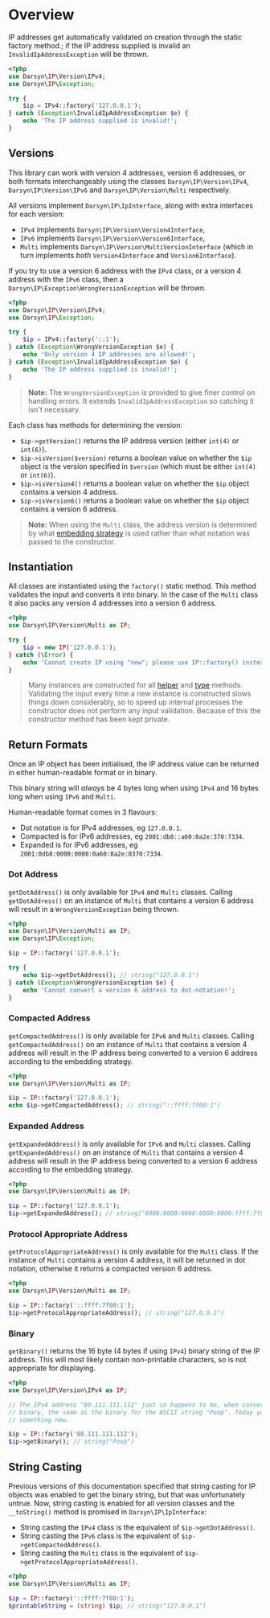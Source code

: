 # Overview

IP addresses get automatically validated on creation through the static factory
method.; if the IP address supplied is invalid an `InvalidIpAddressException`
will be thrown.

```php
<?php
use Darsyn\IP\Version\IPv4;
use Darsyn\IP\Exception;

try {
    $ip = IPv4::factory('127.0.0.1');
} catch (Exception\InvalidIpAddressException $e) {
    echo 'The IP address supplied is invalid!';
}
```

## Versions

This library can work with version 4 addresses, version 6 addresses, or both
formats interchangeably using the classes `Darsyn\IP\Version\IPv4`,
`Darsyn\IP\Version\IPv6` and `Darsyn\IP\Version\Multi` respectively.

All versions implement `Darsyn\IP\IpInterface`, along with extra interfaces for
each version:

- `IPv4` implements `Darsyn\IP\Version\Version4Interface`,
- `IPv6` implements `Darsyn\IP\Version\Version6Interface`,
- `Multi` implements `Darsyn\IP\Version\MultiVersionInterface`
  (which in turn implements *both* `Version4Interface` and `Version6Interface`).

If you try to use a version 6 address with the `IPv4` class, or a version 4
address with the `IPv6` class, then a `Darsyn\IP\Exception\WrongVersionException`
will be thrown.

```php
<?php
use Darsyn\IP\Version\IPv4;
use Darsyn\IP\Exception;

try {
    $ip = IPv4::factory('::1');
} catch (Exception\WrongVersionException $e) {
    echo 'Only version 4 IP addresses are allowed!';
} catch (Exception\InvalidIpAddressException $e) {
    echo 'The IP address supplied is invalid!';
}
```

> **Note:** The `WrongVersionException` is provided to give finer control on
> handling errors. It extends `InvalidIpAddressException` so catching it isn't
> necessary.

Each class has methods for determining the version:

- `$ip->getVersion()` returns the IP address version (either `int(4)` or
  `int(6)`). 
- `$ip->isVersion($version)` returns a boolean value on whether the `$ip` object
  is the version specified in `$version` (which must be either `int(4)` or
  `int(6)`).
- `$ip->isVersion4()` returns a boolean value on whether the `$ip` object
  contains a version 4 address.
- `$ip->isVersion6()` returns a boolean value on whether the `$ip` object
  contains a version 6 address.

> **Note:** When using the `Multi` class, the address version is determined by
> what [embedding strategy](./05-strategies.md) is used rather than what
> notation was passed to the constructor.

## Instantiation

All classes are instantiated using the `factory()` static method. This method
validates the input and converts it into binary. In the case of the `Multi`
class it also packs any version 4 addresses into a version 6 address.

```php
<?php
use Darsyn\IP\Version\Multi as IP;

try {
    $ip = new IP('127.0.0.1');
} catch (\Error) {
    echo 'Cannot create IP using "new"; please use IP::factory() instead.';
}
```

> Many instances are constructed for all [helper](./04-helpers.md) and
> [type](./07-types.md) methods. Validating the input every time a new instance
> is constructed slows things down considerably, so to speed up internal
> processes the constructor does not perform any input validation. Because of
> this the constructor method has been kept private.

## Return Formats

Once an IP object has been initialised, the IP address value can be returned in
either human-readable format or in binary.

This binary string will *always* be 4 bytes long when using `IPv4` and 16 bytes
long when using `IPv6` and `Multi`.

Human-readable format comes in 3 flavours:

- Dot notation is for IPv4 addresses, eg `127.0.0.1`.
- Compacted is for IPv6 addresses, eg `2001:db8::a60:8a2e:370:7334`.
- Expanded is for IPv6 addresses, eg `2001:0db8:0000:0000:0a60:8a2e:0370:7334`.

### Dot Address

`getDotAddress()` is only available for `IPv4` and `Multi` classes. Calling
`getDotAddress()` on an instance of `Multi` that contains a version 6 address
will result in a `WrongVersionException` being thrown.

```php
<?php
use Darsyn\IP\Version\Multi as IP;
use Darsyn\IP\Exception;

$ip = IP::factory('127.0.0.1');

try {
    echo $ip->getDotAddress(); // string("127.0.0.1")
} catch (Exception\WrongVersionException $e) {
    echo 'Cannot convert a version 6 address to dot-notation!';
}
```

### Compacted Address

`getCompactedAddress()` is only available for `IPv6` and `Multi` classes.
Calling `getCompactedAddress()` on an instance of `Multi` that contains a
version 4 address will result in the IP address being converted to a version 6
address according to the embedding strategy.

```php
<?php
use Darsyn\IP\Version\Multi as IP;

$ip = IP::factory('127.0.0.1');
echo $ip->getCompactedAddress(); // string("::ffff:7f00:1")
```

### Expanded Address

`getExpandedAddress()` is only available for `IPv6` and `Multi` classes. Calling
`getExpandedAddress()` on an instance of `Multi` that contains a version 4
address will result in the IP address being converted to a version 6 address
according to the embedding strategy.

```php
<?php
use Darsyn\IP\Version\Multi as IP;

$ip = IP::factory('127.0.0.1');
$ip->getExpandedAddress(); // string("0000:0000:0000:0000:0000:ffff:7f00:0001")
```

### Protocol Appropriate Address

`getProtocolAppropriateAddress()` is only available for the `Multi` class. If
the instance of `Multi` contains a version 4 address, it will be returned in
dot notation, otherwise it returns a compacted version 6 address.

```php
<?php
use Darsyn\IP\Version\Multi as IP;

$ip = IP::factory('::ffff:7f00:1');
$ip->getProtocolAppropriateAddress(); // string("127.0.0.1")
```

### Binary

`getBinary()` returns the 16 byte (4 bytes if using `IPv4`) binary string of the
IP address. This will most likely contain non-printable characters, so is not
appropriate for displaying. 

```php
<?php
use Darsyn\IP\Version\IPv4 as IP;

// The IPv4 address "80.111.111.112" just so happens to be, when converted to
// binary, the same as the binary for the ASCII string "Poop". Today you learnt
// something new.

$ip = IP::factory('80.111.111.112');
$ip->getBinary(); // string("Poop")
```

## String Casting

Previous versions of this documentation specified that string casting for IP
objects was enabled to get the binary string, but that was unfortunately untrue.
Now, string casting is enabled for all version classes and the `__toString()`
method is promised in `Darsyn\IP\IpInterface`:

- String casting the `IPv4` class is the equivalent of `$ip->getDotAddress()`.
- String casting the `IPv6` class is the equivalent of
  `$ip->getCompactedAddress()`.
- String casting the `Multi` class is the equivalent of
  `$ip->getProtocolAppropriateAddress()`.

```php
<?php
use Darsyn\IP\Version\Multi as IP;

$ip = IP::factory('::ffff:7f00:1');
$printableString = (string) $ip; // string("127.0.0.1")
```
